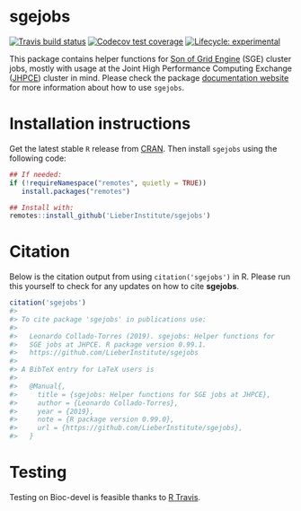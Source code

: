 
<!-- README.md is generated from README.Rmd. Please edit that file -->

# sgejobs

<!-- badges: start -->

[![Travis build
status](https://travis-ci.org/LieberInstitute/sgejobs.svg?branch=master)](https://travis-ci.org/LieberInstitute/sgejobs)
[![Codecov test
coverage](https://codecov.io/gh/LieberInstitute/sgejobs/branch/master/graph/badge.svg)](https://codecov.io/gh/LieberInstitute/sgejobs?branch=master)
[![Lifecycle:
experimental](https://img.shields.io/badge/lifecycle-experimental-orange.svg)](https://www.tidyverse.org/lifecycle/#experimental)
<!-- badges: end -->

This package contains helper functions for [Son of Grid
Engine](https://arc.liv.ac.uk/trac/SGE) (SGE) cluster jobs, mostly with
usage at the Joint High Performance Computing Exchange
([JHPCE](https://jhpce.jhu.edu/)) cluster in mind. Please check the
package [documentation
website](http://LieberInstitute.github.io/sgejobs) for more information
about how to use `sgejobs`.

# Installation instructions

Get the latest stable `R` release from
[CRAN](http://cran.r-project.org/). Then install `sgejobs` using the
following code:

``` r
## If needed:
if (!requireNamespace("remotes", quietly = TRUE))
   install.packages("remotes")

## Install with:
remotes::install_github('LieberInstitute/sgejobs')
```

# Citation

Below is the citation output from using `citation('sgejobs')` in R.
Please run this yourself to check for any updates on how to cite
**sgejobs**.

``` r
citation('sgejobs')
#> 
#> To cite package 'sgejobs' in publications use:
#> 
#>   Leonardo Collado-Torres (2019). sgejobs: Helper functions for
#>   SGE jobs at JHPCE. R package version 0.99.1.
#>   https://github.com/LieberInstitute/sgejobs
#> 
#> A BibTeX entry for LaTeX users is
#> 
#>   @Manual{,
#>     title = {sgejobs: Helper functions for SGE jobs at JHPCE},
#>     author = {Leonardo Collado-Torres},
#>     year = {2019},
#>     note = {R package version 0.99.0},
#>     url = {https://github.com/LieberInstitute/sgejobs},
#>   }
```

# Testing

Testing on Bioc-devel is feasible thanks to [R
Travis](http://docs.travis-ci.com/user/languages/r/).
